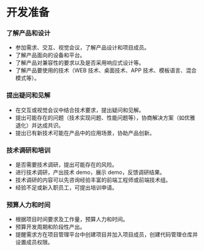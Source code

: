 # 开发准备

### 了解产品和设计

- 参加需求、交互、视觉会议，了解产品设计和项目成员。
- 了解产品面向的设备和平台。
- 了解产品对兼容性的要求以及是否采用响应式设计等。
- 了解产品要使用的技术（WEB 技术、桌面技术、APP 技术、模板语言、混合模式等）。

### 提出疑问和见解

- 在交互或视觉会议中结合技术要求，提出疑问和见解。
- 提出可能存在的问题（技术实现问题、性能问题等），协商解决方案（如优雅退化）并达成共识。
- 提出已有新技术可能在产品中的应用场景，协助产品创新。

### 技术调研和培训

- 是否需要技术调研，提出可能存在的风险。
- 进行技术调研，产出技术 demo，展示 demo，反馈调研结果。
- 技术调研的内容可以先咨询经验丰富的前端工程师或前端技术组。
- 经验不足或新入职员工，可提出培训申请。

### 预算人力和时间

- 根据项目时间要求及工作量，预算人力和时间。
- 预算开发周期和阶段性产出。
- 提醒需求方在项目管理平台中创建项目并加入项目成员，创建代码管理仓库并设置成员权限。
